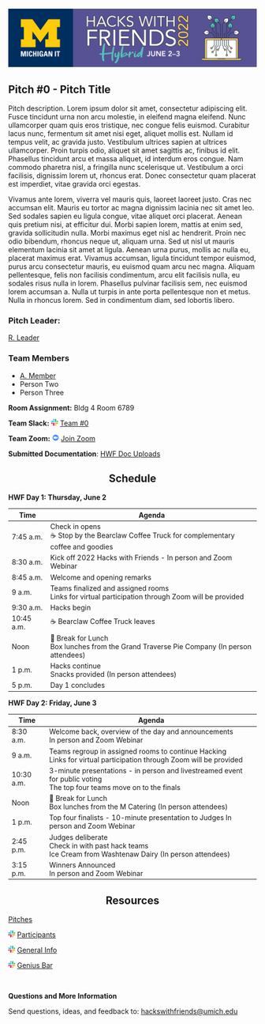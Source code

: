 [![Banner](assets/HacksWFriends2022-WebBanner1920x450.png)](https://it.umich.edu/community/hacks-with-friends/2022)

<h2>Pitch #0 - Pitch Title</h2>

  Pitch description. Lorem ipsum dolor sit amet, consectetur adipiscing elit. Fusce tincidunt urna non arcu molestie, in eleifend magna eleifend. Nunc ullamcorper quam quis eros tristique, nec congue felis euismod. Curabitur lacus nunc, fermentum sit amet nisi eget, aliquet mollis est. Nullam id tempus velit, ac gravida justo. Vestibulum ultrices sapien at ultrices ullamcorper. Proin turpis odio, aliquet sit amet sagittis ac, finibus id elit. Phasellus tincidunt arcu et massa aliquet, id interdum eros congue. Nam commodo pharetra nisl, a fringilla nunc scelerisque ut. Vestibulum a orci facilisis, dignissim lorem ut, rhoncus erat. Donec consectetur quam placerat est imperdiet, vitae gravida orci egestas.



Vivamus ante lorem, viverra vel mauris quis, laoreet laoreet justo. Cras nec accumsan elit. Mauris eu tortor ac magna dignissim lacinia nec sit amet leo. Sed sodales sapien eu ligula congue, vitae aliquet orci placerat. Aenean quis pretium nisi, at efficitur dui. Morbi sapien lorem, mattis at enim sed, gravida sollicitudin nulla. Morbi maximus eget nisl ac hendrerit. Proin nec odio bibendum, rhoncus neque ut, aliquam urna. Sed ut nisl ut mauris elementum lacinia sit amet at ligula. Aenean urna purus, mollis ac nulla eu, placerat maximus erat. Vivamus accumsan, ligula tincidunt tempor euismod, purus arcu consectetur mauris, eu euismod quam arcu nec magna. Aliquam pellentesque, felis non facilisis condimentum, arcu elit facilisis nulla, eu sodales risus nulla in lorem. Phasellus pulvinar facilisis sem, nec euismod lorem accumsan a. Nulla ut turpis in ante porta pellentesque non et metus. Nulla in rhoncus lorem. Sed in condimentum diam, sed lobortis libero.

<h3>Pitch Leader:</h3>

[R. Leader](mailto:noreply@umich.edu)

<h3>Team Members</h3>

- [A. Member](mailto:noreply@umich.edu)
- Person Two
- Person Three


**Room Assignment:** Bldg 4 Room 6789

**Team Slack:** <img src="assets/slack.png" width=14> [Team #0](https://um-its-mi-it.slack.com/archives/REPLACEME)

**Team Zoom:** <img src="assets/zoom.png" width=14> [Join Zoom](https://umich.zoom.us/REPLACEME)

**Submitted Documentation**: [HWF Doc Uploads](https://drive.google.com/drive/u/1/folders/1nDjusvk4i0I7dxRi2zkOsiNZlwhBg8T-)

<h2 align="center">Schedule</h2>

**HWF Day 1: Thursday, June 2**

|Time|Agenda|
|---|---|
|7:45 a.m.|Check in opens</br>:coffee: Stop by the Bearclaw Coffee Truck for complementary coffee and goodies|
|8:30 a.m.|Kick off 2022 Hacks with Friends - In person and Zoom Webinar|
|8:45 a.m.|Welcome and opening remarks|
|9 a.m.|Teams finalized and assigned rooms</br>Links for virtual participation through Zoom will be provided|
|9:30 a.m.|Hacks begin|
|10:45 a.m.|:coffee: Bearclaw Coffee Truck leaves|
|Noon|:fork_and_knife: Break for Lunch</br>Box lunches from the Grand Traverse Pie Company (In person attendees)|
|1 p.m.|Hacks continue</br>Snacks provided (In person attendees)|
|5 p.m.|Day 1 concludes|

**HWF Day 2: Friday, June 3**

|Time|Agenda|
|---|---|
|8:30 a.m.|Welcome back, overview of the day and announcements</br>In person and Zoom Webinar|
|9 a.m.|Teams regroup in assigned rooms to continue Hacking</br>Links for virtual participation through Zoom will be provided|
|10:30 a.m.|3-minute presentations - in person and livestreamed event for public voting</br>The top four teams move on to the finals|
|Noon|:fork_and_knife: Break for Lunch</br>Box lunches from the M Catering (In person attendees)|
|1 p.m.|Top four finalists - 10-minute presentation to Judges In person and Zoom Webinar|
|2:45 p.m.|Judges deliberate</br>Check in with past hack teams</br>Ice Cream from Washtenaw Dairy (In person attendees)|
|3:15 p.m.|Winners Announced</br>In person and Zoom Webinar|

<h2 align="center">Resources</h2>

[Pitches](https://it.umich.edu/community/hacks-with-friends/2022/submitted-pitches)

<img src="assets/slack.png" width=14> [Participants](https://um-its-mi-it.slack.com/archives/C037ACCMW9H)

<img src="assets/slack.png" width=14> [General Info](https://um-its-mi-it.slack.com/archives/C03DN2X79GD)

<img src="assets/slack.png" width=14> [Genius Bar](https://um-its-mi-it.slack.com/archives/C03DR004YP5)



</br>

**Questions and More Information**

Send questions, ideas, and feedback to: hackswithfriends@umich.edu
